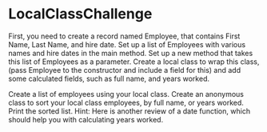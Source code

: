 # LocalClassChallenge

First, you need to create a record named Employee, that contains First Name, Last Name, and hire date.
Set up a list of Employees with various names and hire dates in the main method.
Set up a new method that takes this list of Employees as a parameter.
Create a local class to wrap this class, (pass Employee to the constructor and include a field for this) and add some calculated fields, such as full name, and years worked.

Create a list of employees using your local class.
Create an anonymous class to sort your local class employees, by full name, or years worked.
Print the sorted list.
Hint: Here is another review of a date function, which should help you with calculating years worked.
